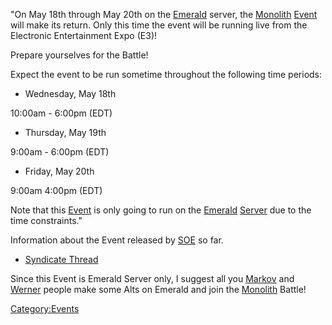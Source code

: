 "On May 18th through May 20th on the [Emerald](Emerald.md "wikilink")
server, the [Monolith](Monolith.md "wikilink") [Event](Event.md "wikilink")
will make its return. Only this time the event will be running live from
the Electronic Entertainment Expo (E3)!

Prepare yourselves for the Battle!

Expect the event to be run sometime throughout the following time
periods:

- Wednesday, May 18th

10:00am - 6:00pm (EDT)

- Thursday, May 19th

9:00am - 6:00pm (EDT)

- Friday, May 20th

9:00am 4:00pm (EDT)

Note that this [Event](Event.md "wikilink") is only going to run on the
[Emerald](Emerald.md "wikilink") [Server](Server.md "wikilink") due to the
time constraints."

Information about the Event released by [SOE](SOE.md "wikilink") so far.

- [Syndicate
  Thread](http://comms.planetsidesyndicate.com/showthread.php?t=1688/)

Since this Event is Emerald Server only, I suggest all you
[Markov](Markov.md "wikilink") and [Werner](Werner.md "wikilink") people make
some Alts on Emerald and join the [Monolith](Monolith.md "wikilink")
Battle!

[Category:Events](Category:Events.md "wikilink")
